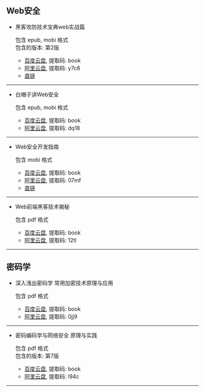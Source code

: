 ## Web安全

- 黑客攻防技术宝典web实战篇

  包含 epub, mobi 格式  
  包含的版本: 第2版  

  - [百度云盘](https://pan.baidu.com/s/1dc-7zUwkfdVWHuTzzI3luA), 提取码: book
  - [阿里云盘](https://www.aliyundrive.com/s/mVncY6UqrN2), 提取码: y7c8
  - [直链](https://static.xjq.icu/book/黑客攻防技术宝典-Web实战篇(第2版).mobi)
***
- 白帽子讲Web安全

  包含 epub, mobi 格式  

  - [百度云盘](https://pan.baidu.com/s/1y8_7ITaXq9tz_UxwF8nLfA), 提取码: book
  - [阿里云盘](https://www.aliyundrive.com/s/4x3N7bMRo21), 提取码: dq18
***
- Web安全开发指南

  包含 mobi 格式  

  - [百度云盘](https://pan.baidu.com/s/156gZR9waVArzsUOk3XHNEQ), 提取码: book
  - [阿里云盘](https://www.aliyundrive.com/s/EMuuHSNT5zA), 提取码: 07mf
  - [直链](https://static.xjq.icu/book/Web安全开发指南.mobi)
***
- Web前端黑客技术揭秘

  包含 pdf 格式  

  - [百度云盘](https://pan.baidu.com/s/1TJA4M-fFCdkby-n3LKZQTA), 提取码: book
  - [阿里云盘](https://www.aliyundrive.com/s/7Qp7okknhH2), 提取码: 12tl
***

## 密码学

- 深入浅出密码学 常用加密技术原理与应用

  包含 pdf 格式  

  - [百度云盘](https://pan.baidu.com/s/1s7RmHNwyRIhiMgQqiblhgw), 提取码: book
  - [阿里云盘](https://www.aliyundrive.com/s/3c468BxvmPL), 提取码: 0jj9
***
- 密码编码学与网络安全 原理与实践

  包含 pdf 格式  
  包含的版本: 第7版  

  - [百度云盘](https://pan.baidu.com/s/1E9Cd7w4pKOgU2vc3U8ZoYQ), 提取码: book
  - [阿里云盘](https://www.aliyundrive.com/s/5KDnfrKYdeD), 提取码: l94c
***

